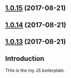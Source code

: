 <a name="1.0.15"></a>
## [1.0.15](https://github.com/merdmann/jsproject/compare/1.0.14...1.0.15) (2017-08-21)



<a name="1.0.14"></a>
## [1.0.14](https://github.com/merdmann/jsproject/compare/1.0.13...1.0.14) (2017-08-21)



<a name="1.0.13"></a>
## [1.0.13](https://github.com/merdmann/jsproject/compare/1.0.12...1.0.13) (2017-08-21)



## Introduction

THis is the my JS boilerplate.

 